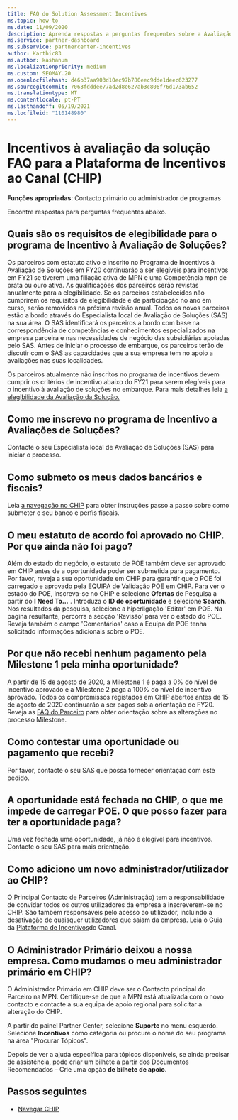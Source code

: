 ```yaml
---
title: FAQ do Solution Assessment Incentives
ms.topic: how-to
ms.date: 11/09/2020
description: Aprenda respostas a perguntas frequentes sobre a Avaliação de Soluções na Plataforma de Incentivos do Canal (CHIP).
ms.service: partner-dashboard
ms.subservice: partnercenter-incentives
author: Karthic83
ms.author: kashanum
ms.localizationpriority: medium
ms.custom: SEOMAY.20
ms.openlocfilehash: d46b37aa903d10ec97b780eec9dde1deec623277
ms.sourcegitcommit: 7063fdddee77ad2d8e627ab3c806f76d173ab652
ms.translationtype: MT
ms.contentlocale: pt-PT
ms.lasthandoff: 05/19/2021
ms.locfileid: "110148980"
---
```

# <a name="solution-assessment-incentives-faq-for-the-channel-incentives-platform-chip"></a>Incentivos à avaliação da solução FAQ para a Plataforma de Incentivos ao Canal (CHIP) 

**Funções apropriadas**: Contacto primário ou administrador de programas

Encontre respostas para perguntas frequentes abaixo.

## <a name="what-are-the-eligibility-requirements-for-the-solution-assessment-incentive-program"></a>Quais são os requisitos de elegibilidade para o programa de Incentivo à Avaliação de Soluções?

Os parceiros com estatuto ativo e inscrito no Programa de Incentivos à Avaliação de Soluções em FY20 continuarão a ser elegíveis para incentivos em FY21 se tiverem uma filiação ativa de MPN e uma Competência mpn de prata ou ouro ativa. As qualificações dos parceiros serão revistas anualmente para a elegibilidade.  Se os parceiros estabelecidos não cumprirem os requisitos de elegibilidade e de participação no ano em curso, serão removidos na próxima revisão anual.  Todos os novos parceiros estão a bordo através do Especialista local de Avaliação de Soluções (SAS) na sua área.  O SAS identificará os parceiros a bordo com base na correspondência de competências e conhecimentos especializados na empresa parceira e nas necessidades de negócio das subsidiárias apoiadas pelo SAS.
Antes de iniciar o processo de embarque, os parceiros terão de discutir com o SAS as capacidades que a sua empresa tem no apoio a avaliações nas suas localidades. 

Os parceiros atualmente não inscritos no programa de incentivos devem cumprir os critérios de incentivo abaixo do FY21 para serem elegíveis para o incentivo à avaliação de soluções no embarque. Para mais detalhes leia [a elegibilidade da Avaliação da Solução.](chip-solutions-assessment-eligible.md)

## <a name="how-do-i-enroll-in-the-solution-assessments-incentive-program"></a>Como me inscrevo no programa de Incentivo a Avaliações de Soluções?

Contacte o seu Especialista local de Avaliação de Soluções (SAS) para iniciar o processo.

## <a name="how-do-i-submit-my-bank-and-tax-details"></a>Como submeto os meus dados bancários e fiscais?

Leia [a navegação no CHIP](chip-intro.md) para obter instruções passo a passo sobre como submeter o seu banco e perfis fiscais.

## <a name="my-deal-status-has-been-approved-in-chip-why-hasnt-it-been-paid-yet"></a>O meu estatuto de acordo foi aprovado no CHIP. Por que ainda não foi pago?

Além do estado do negócio, o estatuto de POE também deve ser aprovado em CHIP antes de a oportunidade poder ser submetida para pagamento. Por favor, reveja a sua oportunidade em CHIP para garantir que o POE foi carregado e aprovado pela EQUIPA de Validação POE em CHIP. Para ver o estado do POE, inscreva-se no CHIP e selecione **Ofertas** de Pesquisa a partir do **I Need To...** . Introduza o **ID de oportunidade** e selecione **Search**. Nos resultados da pesquisa, selecione a hiperligação 'Editar' em POE. Na página resultante, percorra a secção 'Revisão' para ver o estado do POE. Reveja também o campo 'Comentários' caso a Equipa de POE tenha solicitado informações adicionais sobre o POE.

## <a name="why-did-i-not-receive-any-payment-for-milestone-1-for-my-opportunity"></a>Por que não recebi nenhum pagamento pela Milestone 1 pela minha oportunidade?

A partir de 15 de agosto de 2020, a Milestone 1 é paga a 0% do nível de incentivo aprovado e a Milestone 2 paga a 100% do nível de incentivo aprovado. Todos os compromissos registados em CHIP abertos antes de 15 de agosto de 2020 continuarão a ser pagos sob a orientação de FY20. Reveja as [FAQ do Parceiro](https://assetsprod.microsoft.com/solution-assessment-incentive-program-faq.pdf) para obter orientação sobre as alterações no processo Milestone.

## <a name="how-to-i-dispute-an-opportunity-or-payment-i-received"></a>Como contestar uma oportunidade ou pagamento que recebi?

Por favor, contacte o seu SAS que possa fornecer orientação com este pedido.

## <a name="the-opportunity-is-closed-in-chip-which-is-preventing-me-from-uploading-poe-what-can-i-do-to-get-the-opportunity-paid"></a>A oportunidade está fechada no CHIP, o que me impede de carregar POE. O que posso fazer para ter a oportunidade paga?

Uma vez fechada uma oportunidade, já não é elegível para incentivos. Contacte o seu SAS para mais orientação.

## <a name="how-do-i-add-a-new-adminuser-to-chip"></a>Como adiciono um novo administrador/utilizador ao CHIP?

O Principal Contacto de Parceiros (Administração) tem a responsabilidade de convidar todos os outros utilizadores da empresa a inscreverem-se no CHIP. São também responsáveis pelo acesso ao utilizador, incluindo a desativação de quaisquer utilizadores que saiam da empresa. Leia o Guia da [Plataforma de Incentivos](chip-intro.md)do Canal.

## <a name="the-primary-admin-has-left-our-company-how-do-we-change-my-primary-admin-in-chip"></a>O Administrador Primário deixou a nossa empresa. Como mudamos o meu administrador primário em CHIP?

O Administrador Primário em CHIP deve ser o Contacto principal do Parceiro na MPN. Certifique-se de que a MPN está atualizada com o novo contacto e contacte a sua equipa de apoio regional para solicitar a alteração do CHIP.

A partir do painel Partner Center, selecione **Suporte** no menu esquerdo. Selecione **Incentivos** como categoria ou procure o nome do seu programa na área "Procurar Tópicos".

Depois de ver a ajuda específica para tópicos disponíveis, se ainda precisar de assistência, pode criar um bilhete a partir dos Documentos Recomendados – Crie uma opção **de bilhete de apoio.**

## <a name="next-steps"></a>Passos seguintes

- [Navegar CHIP](chip-intro.md)
